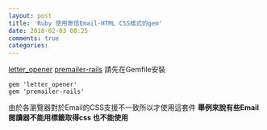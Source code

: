 ```yaml
---
layout: post
title: 'Ruby 使用寄信Email-HTML CSS樣式的gem'
date: 2018-02-03 08:25
comments: true
categories: 
---
```

[letter_opener](https://github.com/ryanb/letter_opener)
[premailer-rails](https://github.com/fphilipe/premailer-rails)
請先在Gemfile安裝

	gem 'letter_opener'
	gem 'premailer-rails'

由於各瀏覽器對於Email的CSS支援不一致所以才使用這套件
**舉例來說有些Email閱讀器不能用<link>標籤取得css 也不能使用<style>標籤寫只能集中於<a style="xxx"/>類似這樣**
編輯config/environments/development.rb加上以下代碼作為測試所用

	config.action_mailer.delivery_method = :letter_opener

新增一個寄信用的

	rails g mailer notification

寫上以下代碼做為註冊所需要的 mail就是寄信所用

	def confirmed_registration(registration)
		@registration = registration
		@people = registration.people
	
		mail( :to => @registration.email, :subject =>   I18n.t("notification.subject.confirmed_registration", :name => @people.name) )
	end

在這我們有使用到 I18n.t
請修改config/locales/zh-TW.yml **在這注意到 yml請使用空格鍵(使用Tab鍵有可能造成無預期錯誤發生)**

	"zh-TW":
	notification:
	subject:
		confirmed_registration: "報名成功: %{name}"

Controller中設定寄信一小段即可這樣就可以寄信了

	NotificationMailer.confirmed_registration(@registration).deliver_later

編輯app/views/layouts/mailer.html.erb全部替換成以下代碼
在View中設定 Email畫面
**注意 Email當中的網址請寫成絕對網址url 而不是path Rails會透過config.action_mailer.default_url_options = { :host => 'localhost:3000' }去加上現在當前的網址**

	<!DOCTYPE html PUBLIC "-//W3C//DTD XHTML 1.0 Transitional//EN" "http://www.w3.org/TR/xhtml1/DTD/xhtml1-transitional.dtd">
	<html xmlns="http://www.w3.org/1999/xhtml">
	<head>
	<meta name="viewport" content="width=device-width" />
	<meta http-equiv="Content-Type" content="text/html; charset=UTF-8" />
	<title>Notification</title>
	<link href="email.css" media="all" rel="stylesheet" type="text/css" />
	</head>
	<body itemscope itemtype="http://schema.org/EmailMessage">
	<table class="body-wrap">
	<tr>
	<td></td>
	<td class="container" width="600">
	<div class="content">
	<table class="main" width="100%" cellpadding="0" cellspacing="0" itemprop="action" itemscope itemtype="http://schema.org/ConfirmAction">
	<tr>
	<td class="content-wrap">
	<meta itemprop="name" content="Confirm Email"/>
	<table width="100%" cellpadding="0" cellspacing="0">
	<tr>
	<td class="content-block">
	<%= yield %>
	</td>
	</tr>
	<tr>
	<td class="content-block" itemprop="handler" itemscope itemtype="http://schema.org/HttpActionHandler">
	<%= yield :action %>
	</td>
	</tr>
	<tr>
	<td class="content-block">
	&mdash; Name
	</td>
	</tr>
	</table>
	</td>
	</tr>
	</table>
	<div class="footer">
	<table width="100%">
	<tr>
	<td class="aligncenter content-block"><a href="https://gregyang.logdown.com">測試寄信</a></td>
	</tr>
	</table>
	</div></div>
	</td>
	<td></td>
	</tr>
	</table>
	</body>
	</html>

新增app/views/notification_mailer/confirmed_registration.html.erb作為樣板使用

	<p>Hi <%= @registration.name %>,</p>
	<p>您已完成註冊 <%= link_to @people.name, people_url(@people) %></p>
	<% content_for :action do %>
	<%= link_to "看註冊結果", registration_url(@people, @registration), :class => "btn-primary", :itemprop => "url" %>
	<% end %>
